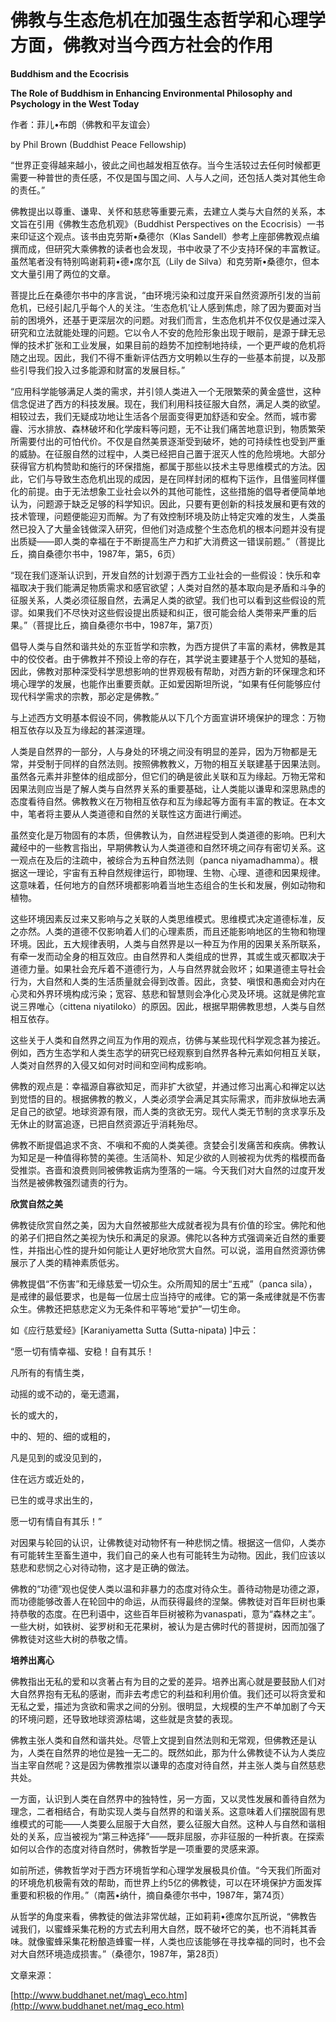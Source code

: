 # 佛教与生态危机在加强生态哲学和心理学方面，佛教对当今西方社会的作用

**Buddhism and the Ecocrisis**

**The Role of Buddhism in Enhancing Environmental Philosophy and Psychology in the West Today**

作者：菲儿•布朗（佛教和平友谊会）

by Phil Brown \(Buddhist Peace Fellowship\)

“世界正变得越来越小，彼此之间也越发相互依存。当今生活较过去任何时候都更需要一种普世的责任感，不仅是国与国之间、人与人之间，还包括人类对其他生命的责任。”

佛教提出以尊重、谦卑、关怀和慈悲等重要元素，去建立人类与大自然的关系，本文旨在引用《佛教生态危机观》（Buddhist Perspectives on the Ecocrisis）一书来印证这个观点。该书由克劳斯•桑德尔（Klas Sandell）参考上座部佛教观点编撰而成，但研究大乘佛教的读者也会发现，书中收录了不少支持环保的丰富教证。虽然笔者没有特别鸣谢莉莉•德•席尔瓦（Lily de Silva）和克劳斯•桑德尔，但本文大量引用了两位的文章。

菩提比丘在桑德尔书中的序言说，“由环境污染和过度开采自然资源所引发的当前危机，已经引起几乎每个人的关注。‘生态危机’让人感到焦虑，除了因为要面对当前的困境外，还基于更深层次的问题。对我们而言，生态危机并不仅仅是通过深入研究和立法就能处理的问题。它以令人不安的危险形象出现于眼前，是源于肆无忌惮的技术扩张和工业发展，如果目前的趋势不加控制地持续，一个更严峻的危机将随之出现。因此，我们不得不重新评估西方文明赖以生存的一些基本前提，以及那些引导我们投入过多能源和财富的发展目标。”

“应用科学能够满足人类的需求，并引领人类进入一个无限繁荣的黄金盛世，这种信念促进了西方的科技发展。现在，我们利用科技征服大自然，满足人类的欲望。相较过去，我们无疑成功地让生活各个层面变得更加舒适和安全。然而，城市雾霾、污水排放、森林破坏和化学废料等问题，无不让我们痛苦地意识到，物质繁荣所需要付出的可怕代价。不仅是自然美景逐渐受到破坏，她的可持续性也受到严重的威胁。在征服自然的过程中，人类已经把自己置于泯灭人性的危险境地。大部分获得官方机构赞助和施行的环保措施，都属于那些以技术主导思维模式的方法。因此，它们与导致生态危机出现的成因，是在同样封闭的框构下运作，且借鉴同样僵化的前提。由于无法想象工业社会以外的其他可能性，这些措施的倡导者便简单地认为，问题源于缺乏足够的科学知识。因此，只要有更创新的科技发展和更有效的技术管理，问题便能迎刃而解。为了有效控制环境及防止特定灾难的发生，人类虽然已投入了大量金钱做深入研究，但他们对造成整个生态危机的根本问题并没有提出质疑——即人类的幸福在于不断提高生产力和扩大消费这一错误前题。”（菩提比丘，摘自桑德尔书中，1987年，第5，6页）

“现在我们逐渐认识到，开发自然的计划源于西方工业社会的一些假设：快乐和幸福取决于我们能满足物质需求和感官欲望；人类对自然的基本取向是矛盾和斗争的征服关系，人类必须征服自然，去满足人类的欲望。我们也可以看到这些假设的荒谬。如果我们不尽快对这些假设提出质疑和纠正，很可能会给人类带来严重的后果。”（菩提比丘，摘自桑德尔书中，1987年，第7页）

倡导人类与自然和谐共处的东亚哲学和宗教，为西方提供了丰富的素材，佛教是其中的佼佼者。由于佛教并不预设上帝的存在，其学说主要建基于个人觉知的基础，因此，佛教对那种深受科学思想影响的世界观极有帮助，对西方新的环保理念和环境心理学的发展，也能作出重要贡献。正如爱因斯坦所说，“如果有任何能够应付现代科学需求的宗教，那必定是佛教。”

与上述西方文明基本假设不同，佛教能从以下几个方面宣讲环境保护的理念：万物相互依存以及互为缘起的甚深道理。

人类是自然界的一部分，人与身处的环境之间没有明显的差异，因为万物都是无常，并受制于同样的自然法则。按照佛教教义，万物的相互关联建基于因果法则。虽然各元素并非整体的组成部分，但它们的确是彼此关联和互为缘起。万物无常和因果法则应当是了解人类与自然界关系的重要基础，让人类能以谦卑和深思熟虑的态度看待自然。佛教教义在万物相互依存和互为缘起等方面有丰富的教证。在本文中，笔者将主要从人类道德和自然的关联性这方面进行阐述。

虽然变化是万物固有的本质，但佛教认为，自然进程受到人类道德的影响。巴利大藏经中的一些教言指出，早期佛教认为人类道德和自然环境之间存有密切关系。这一观点在及后的注疏中，被综合为五种自然法则（panca niyamadhamma）。根据这一理论，宇宙有五种自然规律运行，即物理、生物、心理、道德和因果规律。这意味着，任何地方的自然环境都影响着当地生态组合的生长和发展，例如动物和植物。

这些环境因素反过来又影响与之关联的人类思维模式。思维模式决定道德标准，反之亦然。人类的道德不仅影响着人们的心理素质，而且还能影响地区的生物和物理环境。因此，五大规律表明，人类与自然界是以一种互为作用的因果关系所联系，有牵一发而动全身的相互效应。由自然界和人类组成的世界，其或生或灭都取决于道德力量。如果社会充斥着不道德行为，人与自然界就会败坏；如果道德主导社会行为，大自然和人类的生活质量就会得到改善。因此，贪婪、嗔恨和愚痴会对内在心灵和外界环境构成污染；宽容、慈悲和智慧则会净化心灵及环境。这就是佛陀宣说三界唯心（cittena niyatiloko）的原因。因此，根据早期佛教思想，人类与自然相互依存。

这些关于人类和自然界之间互为作用的观点，彷佛与某些现代科学观念甚为接近。例如，西方生态学和人类生态学的研究已经观察到自然界各种元素如何相互关联，人类对自然界的入侵又如何对时间和空间构成影响。

佛教的观点是：幸福源自寡欲知足，而非扩大欲望，并通过修习出离心和禅定以达到觉悟的目的。根据佛教的教义，人类必须学会满足其实际需求，而非放纵地去满足自己的欲望。地球资源有限，而人类的贪欲无穷。现代人类无节制的贪求享乐及无休止的财富追逐，已把自然资源近乎消耗殆尽。

佛教不断提倡追求不贪、不嗔和不痴的人类美德。贪婪会引发痛苦和疾病。佛教认为知足是一种值得称赞的美德。生活简朴、知足少欲的人则被视为优秀的楷模而备受推崇。吝啬和浪费则同被佛教诟病为堕落的一端。今天我们对大自然的过度开发当然是被佛教强烈谴责的行为。

**欣赏自然之美**

佛教徒欣赏自然之美，因为大自然被那些大成就者视为具有价值的珍宝。佛陀和他的弟子们把自然之美视为快乐和满足的泉源。佛陀以各种方式强调亲近自然的重要性，并指出心性的提升如何能让人更好地欣赏大自然。可以说，滥用自然资源彷佛展示了人类的精神素质低劣。

佛教提倡“不伤害”和无缘慈爱一切众生。众所周知的居士“五戒”（panca sila），是戒律的最低要求，也是每一位居士应当持守的戒律。它的第一条戒律就是不伤害众生。佛教还把慈悲定义为无条件和平等地“爱护”一切生命。

如《应行慈爱经》\[Karaniyametta Sutta \(Sutta-nipata\) \]中云：

“愿一切有情幸福、安稳！自有其乐！

凡所有的有情生类，

动摇的或不动的，毫无遗漏，

长的或大的，

中的、短的、细的或粗的，

凡是见到的或没见到的，

住在远方或近处的，

已生的或寻求出生的，

愿一切有情自有其乐！”

对因果与轮回的认识，让佛教徒对动物怀有一种悲悯之情。根据这一信仰，人类亦有可能转生至畜生道中，我们自己的亲人也有可能转生为动物。因此，我们应该以慈悲和悲悯之心对待动物，这才是正确的做法。

佛教的“功德”观也促使人类以温和非暴力的态度对待众生。善待动物是功德之源，而功德能够改善人在轮回中的命运，从而获得最终的涅槃。佛教徒对百年巨树也秉持恭敬的态度。在巴利语中，这些百年巨树被称为vanaspati，意为“森林之主”。 一些大树，如铁树、娑罗树和无花果树，被认为是古佛时代的菩提树，因而加强了佛教徒对这些大树的恭敬之情。

**培养出离心**

佛教指出无私的爱和以贪著占有为目的之爱的差异。培养出离心就是要鼓励人们对大自然界抱有无私的感谢，而非去考虑它的利益和利用价值。我们还可以将贪爱和无私之爱，描述为贪欲和需求之间的分别。很明显，大规模的生产不单加剧了今天的环境问题，还导致地球资源枯竭，这些就是贪婪的表现。

佛教主张人类和自然和谐共处。尽管上文提到自然法则和无常观，但佛教还是认为，人类在自然界的地位是独一无二的。既然如此，那为什么佛教徒不认为人类应当主宰自然呢？这是因为佛教推崇以谦卑的态度对待自然，并主张人类与自然慈悲共处。

一方面，认识到人类在自然界中的独特性，另一方面，又以灵性发展和善待自然为理念，二者相结合，有助实现人类与自然界的和谐关系。这意味着人们摆脱固有思维模式的可能——人类要么屈服于大自然，要么征服大自然。这种人与自然和谐相处的关系，应当被视为“第三种选择”——既非屈服，亦非征服的一种折衷。在探索如何以合作的态度对待自然时，佛教哲学是一项重要的灵感来源。

如前所述，佛教哲学对于西方环境哲学和心理学发展极具价值。“今天我们所面对的环境危机极需有效的帮助，而世界上约5亿的佛教徒，可以在环境保护方面发挥重要和积极的作用。”（南茜•纳什，摘自桑德尔书中，1987年，第74页）

从哲学的角度来看，佛教徒的做法非常优越，正如莉莉•德席尔瓦所说，“佛教告诫我们，以蜜蜂采集花粉的方式去利用大自然，既不破坏它的美，也不消耗其香味。就像蜜蜂采集花粉酿造蜂蜜一样，人类也应该能够在寻找幸福的同时，也不会对大自然环境造成损害。”（桑德尔，1987年，第28页）

文章来源：

[http://www.buddhanet.net/mag\_eco.htm](http://www.buddhanet.net/mag_eco.htm)

